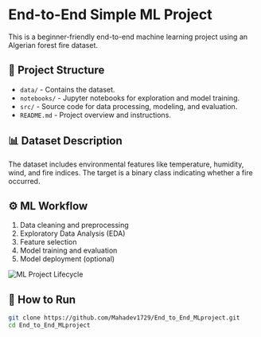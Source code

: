# End-to-End Simple ML Project

This is a beginner-friendly end-to-end machine learning project using an Algerian forest fire dataset.

## 📂 Project Structure

- `data/` - Contains the dataset.
- `notebooks/` - Jupyter notebooks for exploration and model training.
- `src/` - Source code for data processing, modeling, and evaluation.
- `README.md` - Project overview and instructions.

## 📊 Dataset Description

The dataset includes environmental features like temperature, humidity, wind, and fire indices. The target is a binary class indicating whether a fire occurred.

## ⚙️ ML Workflow

1. Data cleaning and preprocessing
2. Exploratory Data Analysis (EDA)
3. Feature selection
4. Model training and evaluation
5. Model deployment (optional)

![ML Project Lifecycle](./Slide1.JPG)

## 🚀 How to Run

```bash
git clone https://github.com/Mahadev1729/End_to_End_MLproject.git
cd End_to_End_MLproject
